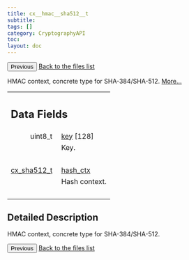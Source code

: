 ```yaml
---
title: cx__hmac__sha512__t
subtitle:
tags: []
category: CryptographyAPI
toc:
layout: doc
---
```


<button class="uk-button uk-button-default uk-button-small uk-margin-medium-top" onclick="history.back()">Previous</button>
<a class="uk-button uk-button-default uk-button-small uk-margin-medium-top crypto-button" href="../../crypto-api/files">Back to the files list</a>


<p>HMAC context, concrete type for SHA-384/SHA-512.  
 <a href="../cx__hmac__sha512__t#details">More...</a></p>
<table class="memberdecls">
<tr class="heading"><td colspan="2"><h2 class="groupheader"><a name="pub-attribs"></a>
Data Fields</h2></td></tr>
<tr class="memitem:a88091e6802236471cb8e165d359d63ce"><td class="memItemLeft" align="right" valign="top"><a id="a88091e6802236471cb8e165d359d63ce"></a>
uint8_t&#160;</td><td class="memItemRight" valign="bottom"><a class="el" href="../cx__hmac__sha512__t#a88091e6802236471cb8e165d359d63ce">key</a> [128]</td></tr>
<tr class="memdesc:a88091e6802236471cb8e165d359d63ce"><td class="mdescLeft">&#160;</td><td class="mdescRight">Key. <br /></td></tr>
<tr class="separator:a88091e6802236471cb8e165d359d63ce"><td class="memSeparator" colspan="2">&#160;</td></tr>
<tr class="memitem:a97f73ecf42ff3c3f7fb8ca70756dd00c"><td class="memItemLeft" align="right" valign="top"><a id="a97f73ecf42ff3c3f7fb8ca70756dd00c"></a>
<a class="el" href="../lcx__sha512_8h#a53d64cea729324cd5b0b260e3657e04e">cx_sha512_t</a>&#160;</td><td class="memItemRight" valign="bottom"><a class="el" href="../cx__hmac__sha512__t#a97f73ecf42ff3c3f7fb8ca70756dd00c">hash_ctx</a></td></tr>
<tr class="memdesc:a97f73ecf42ff3c3f7fb8ca70756dd00c"><td class="mdescLeft">&#160;</td><td class="mdescRight">Hash context. <br /></td></tr>
<tr class="separator:a97f73ecf42ff3c3f7fb8ca70756dd00c"><td class="memSeparator" colspan="2">&#160;</td></tr>
</table>
<a name="details" id="details"></a>

## Detailed Description

<div class="textblock"><p>HMAC context, concrete type for SHA-384/SHA-512. </p>
<button class="uk-button uk-button-default uk-button-small uk-margin-medium-top" onclick="history.back()">Previous</button>
<a class="uk-button uk-button-default uk-button-small uk-margin-medium-top crypto-button" href="../../crypto-api/files">Back to the files list</a>
